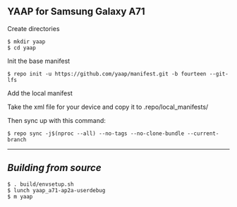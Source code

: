 YAAP for Samsung Galaxy A71
------------------------------------

Create directories

	$ mkdir yaap
	$ cd yaap

Init the base manifest

	$ repo init -u https://github.com/yaap/manifest.git -b fourteen --git-lfs
  
Add the local manifest

  Take the xml file for your device and copy it to .repo/local_manifests/

Then sync up with this command:

	$ repo sync -j$(nproc --all) --no-tags --no-clone-bundle --current-branch 

-------------
 
_Building from source_
---------------

	$ . build/envsetup.sh
	$ lunch yaap_a71-ap2a-userdebug
	$ m yaap